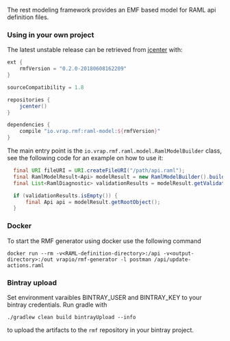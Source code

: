  The rest modeling framework provides an EMF based model for RAML api definition files.

### Using in your own project

The latest unstable release can be retrieved from [jcenter](https://bintray.com/vrapio/vrapio/rmf)  with:
```gradle
ext {
    rmfVersion = "0.2.0-20180608162209"
}

sourceCompatibility = 1.8

repositories {
    jcenter()
}

dependencies {
    compile "io.vrap.rmf:raml-model:${rmfVersion}"
}
```

The main entry point is the `io.vrap.rmf.raml.model.RamlModelBuilder` class, see the following code for an example on how to use it:

```java
  final URI fileURI = URI.createFileURI("/path/api.raml");
  final RamlModelResult<Api> modelResult = new RamlModelBuilder().buildApi(fileURI);
  final List<RamlDiagnostic> validationResults = modelResult.getValidationResults();

  if (validationResults.isEmpty()) {
      final Api api = modelResult.getRootObject();
  }  
```

### Docker

To start the RMF generator using docker use the following command

```
docker run --rm -v<RAML-definition-directory>:/api -v<output-directory>:/out vrapio/rmf-generator -l postman /api/update-actions.raml
```

### Bintray upload

Set environment varaibles BINTRAY_USER and BINTRAY_KEY to your bintray credentials.
Run gradle with
```
./gradlew clean build bintrayUpload --info
```
to upload the artifacts to the `rmf` repository in your bintray project.
